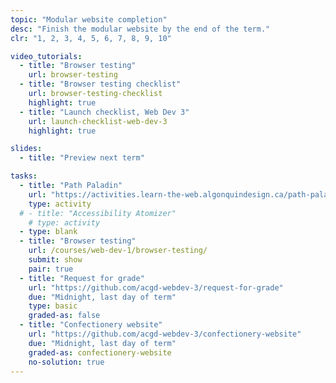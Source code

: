 ```yaml
---
topic: "Modular website completion"
desc: "Finish the modular website by the end of the term."
clr: "1, 2, 3, 4, 5, 6, 7, 8, 9, 10"

video_tutorials:
  - title: "Browser testing"
    url: browser-testing
  - title: "Browser testing checklist"
    url: browser-testing-checklist
    highlight: true
  - title: "Launch checklist, Web Dev 3"
    url: launch-checklist-web-dev-3
    highlight: true

slides:
  - title: "Preview next term"

tasks:
  - title: "Path Paladin"
    url: "https://activities.learn-the-web.algonquindesign.ca/path-paladin/"
    type: activity
  # - title: "Accessibility Atomizer"
    # type: activity
  - type: blank
  - title: "Browser testing"
    url: /courses/web-dev-1/browser-testing/
    submit: show
    pair: true
  - title: "Request for grade"
    url: "https://github.com/acgd-webdev-3/request-for-grade"
    due: "Midnight, last day of term"
    type: basic
    graded-as: false
  - title: "Confectionery website"
    url: "https://github.com/acgd-webdev-3/confectionery-website"
    due: "Midnight, last day of term"
    graded-as: confectionery-website
    no-solution: true
---
```

